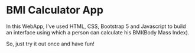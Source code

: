 # BMI Calculator App
In this WebApp, I've used HTML, CSS, Bootstrap 5 and Javascript to build an interface using which a person can calculate his BMI(Body Mass Index).

So, just try it out once and have fun!
